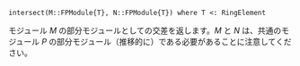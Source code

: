 ```
intersect(M::FPModule{T}, N::FPModule{T}) where T <: RingElement
```

モジュール $M$ の部分モジュールとしての交差を返します。$M$ と $N$ は、共通のモジュール $P$ の部分モジュール（推移的に）である必要があることに注意してください。
